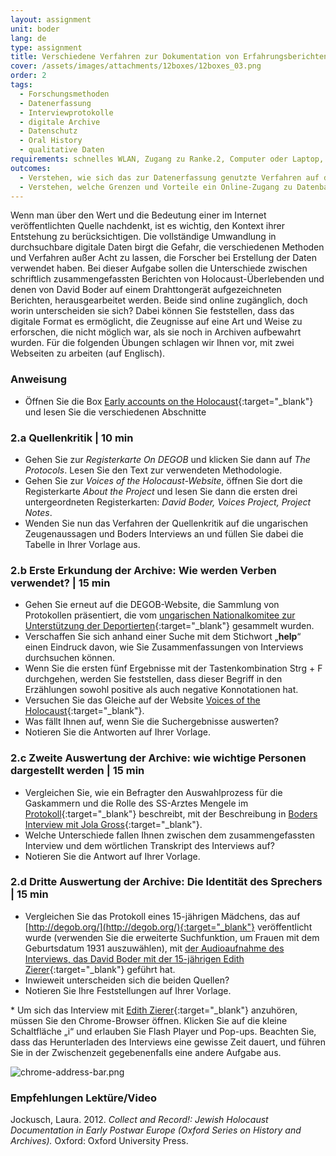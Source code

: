 ```yaml
---
layout: assignment
unit: boder
lang: de
type: assignment
title: Verschiedene Verfahren zur Dokumentation von Erfahrungsberichten über den Holocaust
cover: /assets/images/attachments/12boxes/12boxes_03.png
order: 2
tags:
  - Forschungsmethoden
  - Datenerfassung
  - Interviewprotokolle
  - digitale Archive
  - Datenschutz
  - Oral History
  - qualitative Daten
requirements: schnelles WLAN, Zugang zu Ranke.2, Computer oder Laptop, Anwendung auf Computer oder Laptop zum Abspielen von Videos
outcomes:
  - Verstehen, wie sich das zur Datenerfassung genutzte Verfahren auf den Informationswert für künftige Forscher auswirkt.
  - Verstehen, welche Grenzen und Vorteile ein Online-Zugang zu Datenbanken mit Erfahrungsberichten besitzt.
---
```


Wenn man über den Wert und die Bedeutung einer im Internet veröffentlichten Quelle nachdenkt, ist es wichtig, den Kontext ihrer Entstehung zu berücksichtigen. Die vollständige Umwandlung in durchsuchbare digitale Daten birgt die Gefahr, die verschiedenen Methoden und Verfahren außer Acht zu lassen, die Forscher bei Erstellung der Daten verwendet haben. Bei dieser Aufgabe sollen die Unterschiede zwischen schriftlich zusammengefassten Berichten von Holocaust-Überlebenden und denen von David Boder auf einem Drahttongerät aufgezeichneten Berichten, herausgearbeitet
werden. Beide sind online zugänglich, doch worin unterscheiden sie sich? Dabei können Sie feststellen, dass das
digitale Format es ermöglicht, die Zeugnisse auf eine Art und Weise zu erforschen, die nicht möglich war, als sie noch in Archiven aufbewahrt wurden. Für die folgenden Übungen schlagen wir Ihnen vor, mit zwei Webseiten zu arbeiten (auf
Englisch).

<!-- more -->

<!-- briefing-student -->

### Anweisung
<!-- section-contents -->

- Öffnen Sie die Box [Early accounts on the Holocaust](https://ranke2.uni.lu/klynt/de/#Intro){:target="_blank"} und lesen Sie die verschiedenen Abschnitte

<!-- section -->

### 2.a  Quellenkritik | 10 min
<!-- section-contents -->

- Gehen Sie zur _Registerkarte On DEGOB_ und klicken Sie dann auf _The Protocols_. Lesen Sie den Text zur verwendeten Methodologie.
- Gehen Sie zur _Voices of the Holocaust-Website_, öffnen Sie dort die Registerkarte _About the Project_ und lesen Sie dann die ersten drei untergeordneten Registerkarten: _David Boder, Voices Project, Project Notes_.
- Wenden Sie nun das Verfahren der Quellenkritik auf die ungarischen Zeugenaussagen und Boders Interviews an und füllen Sie dabei die Tabelle in Ihrer Vorlage aus.

<!-- section -->

### 2.b  Erste Erkundung der Archive: Wie werden Verben verwendet? | 15 min
<!-- section-contents -->

- Gehen Sie erneut auf die DEGOB-Website, die Sammlung von Protokollen präsentiert, die vom [ungarischen Nationalkomitee zur Unterstützung der Deportierten](http://degob.org/){:target="_blank"} gesammelt wurden.  
- Verschaffen Sie sich anhand einer Suche mit dem Stichwort „**help**“ einen Eindruck davon, wie Sie Zusammenfassungen von Interviews durchsuchen können.
- Wenn Sie die ersten fünf Ergebnisse mit der Tastenkombination Strg + F durchgehen, werden Sie feststellen, dass dieser Begriff in den Erzählungen sowohl positive als auch negative Konnotationen hat.
- Versuchen Sie das Gleiche auf der Website [Voices of the Holocaust](http://voices.iit.edu/voices_project){:target="_blank"}.
- Was fällt Ihnen auf, wenn Sie die Suchergebnisse auswerten?
- Notieren Sie die Antworten auf Ihrer Vorlage.

<!-- section -->

### 2.c  Zweite Auswertung der Archive: wie wichtige Personen dargestellt werden | 15 min
<!-- section-contents -->

- Vergleichen Sie, wie ein Befragter den Auswahlprozess für die Gaskammern und die Rolle des SS-Arztes Mengele im [Protokoll](http://degob.org/index.php?showjk=131){:target="_blank"} beschreibt, mit der Beschreibung in [Boders Interview mit Jola Gross](https://iit.aviaryplatform.com/r/2804x54p2z){:target="_blank"}.
- Welche Unterschiede fallen Ihnen zwischen dem zusammengefassten Interview und dem wörtlichen Transkript des Interviews auf?
- Notieren Sie die Antwort auf Ihrer Vorlage.

<!-- section -->

### 2.d  Dritte Auswertung der Archive: Die Identität des Sprechers | 15 min
<!-- section-contents -->

- Vergleichen Sie das Protokoll eines 15-jährigen Mädchens, das auf [http://degob.org/](http://degob.org/){:target="_blank"} veröffentlicht wurde (verwenden Sie die erweiterte Suchfunktion, um Frauen mit dem Geburtsdatum 1931 auszuwählen), mit [der Audioaufnahme des Interviews, das David Boder mit der 15-jährigen Edith Zierer](https://iit.aviaryplatform.com/r/0g3gx44z67){:target="_blank"} geführt hat.
- Inwieweit unterscheiden sich die beiden Quellen?
- Notieren Sie Ihre Feststellungen auf Ihrer Vorlage.

\* Um sich das Interview mit [Edith Zierer](http://voices.iit.edu/audio?doc=ziererE){:target="_blank"} anzuhören, müssen Sie den Chrome-Browser öffnen. Klicken Sie auf die kleine Schaltfläche „i“ und erlauben Sie Flash Player und Pop-ups. Beachten Sie, dass das Herunterladen des Interviews eine gewisse Zeit dauert, und führen Sie in der Zwischenzeit gegebenenfalls eine andere Aufgabe aus.

![chrome-address-bar.png](../../../assets/images/chrome-address-bar.png)

<!-- section -->

### Empfehlungen Lektüre/Video
<!-- section-contents -->

Jockusch, Laura. 2012. _Collect and Record!: Jewish Holocaust Documentation in Early Postwar Europe (Oxford Series on History and Archives)._ Oxford: Oxford University Press.

<!-- briefing-teacher -->
